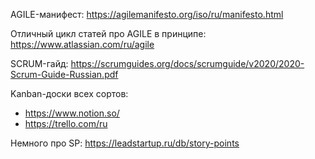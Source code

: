 AGILE-манифест:
https://agilemanifesto.org/iso/ru/manifesto.html

Отличный цикл статей про AGILE в принципе:
https://www.atlassian.com/ru/agile

SCRUM-гайд:
https://scrumguides.org/docs/scrumguide/v2020/2020-Scrum-Guide-Russian.pdf

Kanban-доски всех сортов:
* https://www.notion.so/
* https://trello.com/ru

Немного про SP:
https://leadstartup.ru/db/story-points

